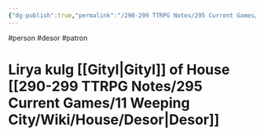 ```yaml
---
{"dg-publish":true,"permalink":"/290-299 TTRPG Notes/295 Current Games/11 Weeping City/Wiki/Person/Lirya/"}
---
```



#person #desor #patron 

# Lirya kulg [[Gityl\|Gityl]] of House [[290-299 TTRPG Notes/295 Current Games/11 Weeping City/Wiki/House/Desor\|Desor]]